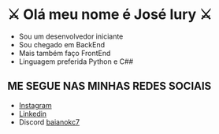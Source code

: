 <div class"container">
  <h1>⚔ Olá meu nome é José Iury ⚔</h1>
  <ul>
    <li>Sou um desenvolvedor iniciante</li>
    <li>Sou chegado em BackEnd</li>
    <li>Mais também faço FrontEnd</li>
    <li>Linguagem preferida Python e C##</li>
  </ul>
  <h2>ME SEGUE NAS MINHAS REDES SOCIAIS</h2>
  <ul>
    <li>
      <a href="https://www.instagram.com/_santosiuryxz/">Instagram</a>
    </li>
    <li>
      <a href="https://www.linkedin.com/in/iury-santo-480276350/">Linkedin</a>
    </li>
    <li>
      <label>Discord</label>
      <a href="#">baianokc7</a>
    </li>
  </ul>
</div>
